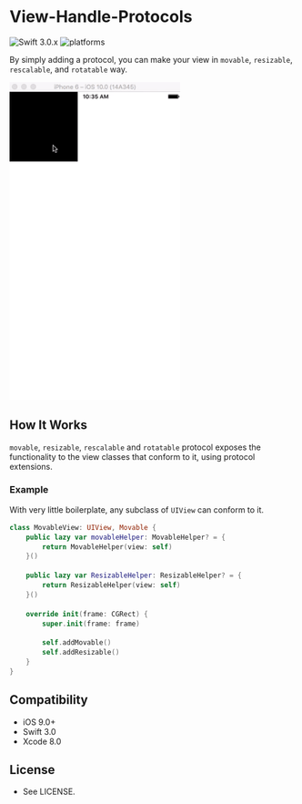 # View-Handle-Protocols
![Swift 3.0.x](https://img.shields.io/badge/Swift-3.0.x-orange.svg)  ![platforms](https://img.shields.io/badge/platforms-iOS-lightgrey.svg)

By simply adding a protocol, you can make your view in `movable`, `resizable`, `rescalable`, and `rotatable` way.

<img src="./example.gif" width="300">

## How It Works
`movable`, `resizable`, `rescalable` and `rotatable` protocol exposes the functionality to the view classes that conform to it, using protocol extensions.

### Example

With very little boilerplate, any subclass of `UIView` can conform to it.

~~~swift
class MovableView: UIView, Movable {
    public lazy var movableHelper: MovableHelper? = {
        return MovableHelper(view: self)
    }()
    
    public lazy var ResizableHelper: ResizableHelper? = {
        return ResizableHelper(view: self)
    }()
    
    override init(frame: CGRect) {
        super.init(frame: frame)
        
        self.addMovable()
        self.addResizable()
    }
}
~~~

## Compatibility

- iOS 9.0+
- Swift 3.0
- Xcode 8.0

## License

- See LICENSE.
